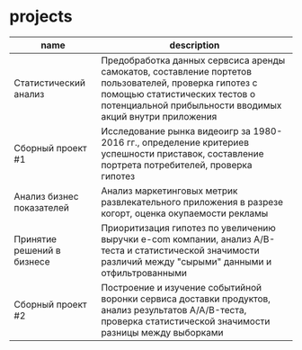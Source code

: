 # projects
| name | description |
|----------|----------|
| Статистический анализ    | Предобработка данных сервсиса аренды самокатов, составление портетов пользователей, проверка гипотез с помощью статистических тестов о потенциальной прибыльности вводимых акций внутри приложения  |
| Сборный проект #1    | Исследование рынка видеоигр за 1980-2016 гг., определение критериев успешности приставок, составление портрета потребителей, проверка гипотез   |
| Анализ бизнес показателей    | Анализ маркетинговых метрик развлекательного приложения в разрезе когорт, оценка окупаемости рекламы   |
| Принятие решений в бизнесе    | Приоритизация гипотез по увеличению выручки e-com компании, анализ A/B-теста и статистической значимости различий между "сырыми" данными и отфильтрованными |
| Сборный проект #2    | Построение и изучение событийной воронки сервиса доставки продуктов, анализ результатов A/A/B-теста, проверка статистической значимости разницы между выборками   |
